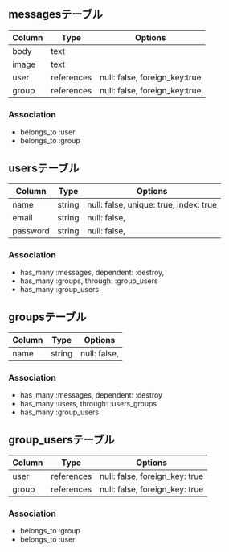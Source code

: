 <!-- # README

This README would normally document whatever steps are necessary to get the
application up and running.

Things you may want to cover:

* Ruby version

* System dependencies

* Configuration

* Database creation

* Database initialization

* How to run the test suite

* Services (job queues, cache servers, search engines, etc.)

* Deployment instructions

* ... -->


## messagesテーブル

|Column|Type|Options|
|------|----|-------|
|body  |text    |
|image |text    |              
|user|references|null: false, foreign_key:true
|group|references|null: false, foreign_key:true
### Association
- belongs_to :user
- belongs_to :group



## usersテーブル

|Column|Type|Options|
|------|----|-------|
|name    |string |null: false, unique: true, index: true
|email   |string |null: false, 
|password|string |null: false,

### Association
- has_many :messages, dependent: :destroy, 
- has_many :groups, through: :group_users
- has_many :group_users



## groupsテーブル

|Column|Type|Options|
|------|----|-------|
|name|string|null: false, 

### Association
- has_many :messages, dependent: :destroy
- has_many :users, through: :users_groups
- has_many :group_users



## group_usersテーブル

|Column|Type|Options|
|------|----|-------|
|user|references|null: false, foreign_key: true|
|group|references|null: false, foreign_key: true|

### Association
- belongs_to :group
- belongs_to :user